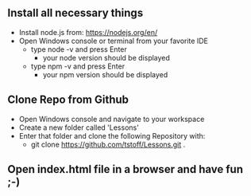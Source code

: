 ## Install all necessary things
* Install node.js from: https://nodejs.org/en/
* Open Windows console or terminal from your favorite IDE
  * type node -v and press Enter
    * your node version should be displayed
  * type npm -v and press Enter
    * your npm version should be displayed

## Clone Repo from Github
* Open Windows console and navigate to your workspace
* Create a new folder called 'Lessons'
* Enter that folder and clone the following Repository with:
  * git clone https://github.com/tstoff/Lessons.git .

## Open index.html file in a browser and have fun ;-)
